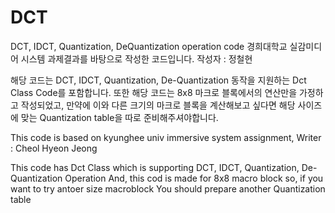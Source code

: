 # DCT
DCT, IDCT, Quantization, DeQuantization operation code
경희대학교 실감미디어 시스템 과제결과를 바탕으로 작성한 코드입니다.
작성자 : 정철현

해당 코드는 DCT, IDCT, Quantization, De-Quantization 동작을 지원하는 Dct Class Code를 포함합니다.
또한 해당 코드는 8x8 마크로 블록에서의 연산만을 가정하고 작성되었고, 만약에 이와 다른 크기의 마크로 블록을 계산해보고 싶다면
해당 사이즈에 맞는 Quantization table을 따로 준비해주셔야합니다.

This code is based on kyunghee univ immersive system assignment,
Writer : Cheol Hyeon Jeong

This code has Dct Class which is supporting DCT, IDCT, Quantization, De-Quantization Operation
And, this cod is made for 8x8 macro block so, if you want to try antoer size macroblock
You should prepare another Quantization table


